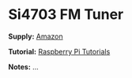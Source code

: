 # Si4703 FM Tuner

**Supply:** [Amazon](https://www.amazon.ca/gp/product/B07ZK3GNHN/ref=ppx_yo_dt_b_asin_title_o01_s00?ie=UTF8&psc=1)

**Tutorial:** [Raspberry Pi Tutorials](https://tutorials-raspberrypi.com/use-raspberry-pi-as-a-radio-receiver-fm-car-radio-car-pc)

**Notes:** ...
